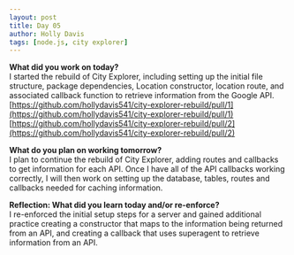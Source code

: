 ```yaml
---
layout: post
title: Day 05
author: Holly Davis
tags: [node.js, city explorer]
---
```


**What did you work on today?**  
I started the rebuild of City Explorer, including setting up the initial file structure, package dependencies, Location constructor, location route, and associated callback function to retrieve information from the Google API.  
[https://github.com/hollydavis541/city-explorer-rebuild/pull/1](https://github.com/hollydavis541/city-explorer-rebuild/pull/1)
[https://github.com/hollydavis541/city-explorer-rebuild/pull/2](https://github.com/hollydavis541/city-explorer-rebuild/pull/2)

**What do you plan on working tomorrow?**  
I plan to continue the rebuild of City Explorer, adding routes and callbacks to get information for each API. Once I have all of the API callbacks working correctly, I will then work on setting up the database, tables, routes and callbacks needed for caching information.

**Reflection: What did you learn today and/or re-enforce?**  
I re-enforced the initial setup steps for a server and gained additional practice creating a constructor that maps to the information being returned from an API, and creating a callback that uses superagent to retrieve information from an API.

